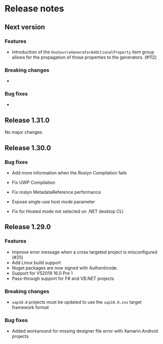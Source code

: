# Release notes

## Next version

### Features
- Introduction of the `UnoSourceGeneratorAdditionalProperty` item group allows for the propagation of those properties to the generators. (#112)

### Breaking changes
- 
### Bug fixes
- 

## Release 1.31.0

No major changes

## Release 1.30.0

### Bug fixes

- Add more information when the Roslyn Compilation fails

- Fix UWP Compilation

- Fix roslyn MetadataReference performance

- Expose single-use host mode parameter

- Fix for Hosted mode not selected on .NET desktop CLI

## Release 1.29.0

### Features
- Improve error message when a cross targeted project is misconfigured (#25)
- Add Linux build support
- Nuget packages are now signed with Authenticode.
- Support for VS2019 16.0 Pre 1
- Pass-through support for F# and VB.NET projects

### Breaking changes
- `uap10.0` projects must be updated to use the `uap10.0.xxx` target framework format

### Bug fixes
- Added workaround for missing designer file error with Xamarin.Android projects
